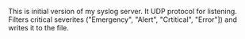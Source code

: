 This is initial version of my syslog server. It UDP protocol for listening. Filters critical severites ("Emergency", "Alert", "Crtitical", "Error"]) and writes it to the file.
